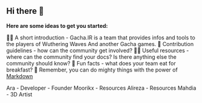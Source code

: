 ## Hi there 👋

**Here are some ideas to get you started:**

🙋‍♀️ A short introduction - Gacha.IR is a team that provides infos and tools to the players of Wuthering Waves And another Gacha games.
🌈 Contribution guidelines - how can the community get involved?
👩‍💻 Useful resources - where can the community find your docs? Is there anything else the community should know?
🍿 Fun facts - what does your team eat for breakfast?
🧙 Remember, you can do mighty things with the power of [Markdown](https://docs.github.com/github/writing-on-github/getting-started-with-writing-and-formatting-on-github/basic-writing-and-formatting-syntax)

Ara - Developer - Founder
Moorikx - Resources
Alireza - Resources
Mahdia  - 3D Artist
